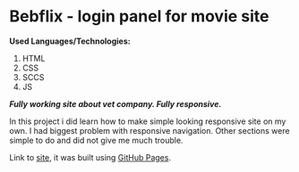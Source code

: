 # Bebflix - login panel for movie site

**Used Languages/Technologies:**

1. HTML
2. CSS
3. SCCS
4. JS

***Fully working site about vet company. Fully responsive.***

In this project i did learn how to make simple looking responsive site on my own. I had biggest problem with  responsive navigation. Other sections were simple to do and did not give me much trouble.

Link to [site](https://ludzikk.github.io/Animal-Paradise/), it was built using [GitHub Pages](https://pages.github.com/).
